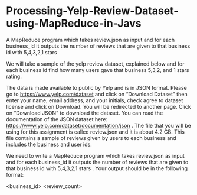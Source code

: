 # Processing-Yelp-Review-Dataset-using-MapReduce-in-Javs
A MapReduce program which takes review.json as input and for each business_id it outputs the number of reviews that are given to that business id with 5,4,3,2,1 stars 


We will take a sample of the yelp review dataset, explained below and for each business id find how many users gave that business 5,3,2, and 1 stars rating. 
 
The data is made available to public by Yelp and is in JSON format. Please go to https://www.yelp.com/dataset and click on “Download Dataset” then enter your name, email address, and your initials, check agree to dataset license and click on Download. You will be redirected to another page.  Click on “Download JSON” to download the dataset.   You can  read the documentation of the JSON dataset here: https://www.yelp.com/dataset/documentation/json .  The file that you will be using for this assignment is called review.json and it is about 4.2 GB. This file contains a sample of reviews given by users to each business and includes the business and user ids. 
 
 We need to write a MapReduce program which takes review.json as input and for each business_id it outputs the number of reviews that are given to that business id with 5,4,3,2,1 stars . Your output should be in the following format: 
 
<business_id>  <Stars>  <review_count> 
